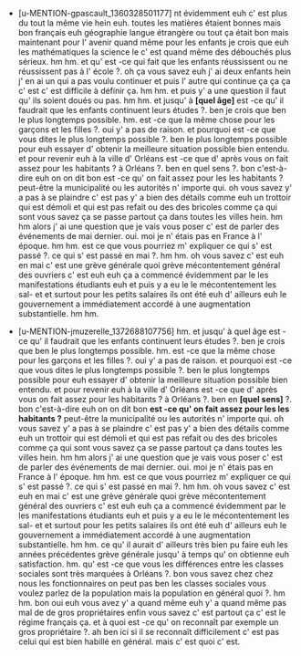  * [u-MENTION-gpascault_1360328501177]
	nt évidemment euh c' est plus du tout la même vie hein euh.
	 toutes les matières étaient bonnes mais bon français euh géographie langue étrangère ou tout ça était bon mais maintenant pour l' avenir quand même pour les enfants je crois que euh les mathématiques la science le c' est quand même des débouchés plus sérieux.
	 hm hm.
	 et qu' est -ce qui fait que les enfants réussissent ou ne réussissent pas à l' école ?.
	 oh ça vous savez euh j' ai deux enfants hein j' en ai un qui a pas voulu continuer et puis l' autre qui continue ça ça ça c' est c' est difficile à définir ça.
	 hm hm.
	 et puis y' a une question il faut qu' ils soient doués ou pas.
	 hm hm.
	 et jusqu' à **[quel âge]** est -ce qu' il faudrait que les enfants continuent leurs études ?.
	 ben je crois que ben le plus longtemps possible.
	 hm.
	 est -ce que la même chose pour les garçons et les filles ?.
	 oui y' a pas de raison.
	 et pourquoi est -ce que vous dites le plus longtemps possible ?.
	 ben le plus longtemps possible pour euh essayer d' obtenir la meilleure situation possible bien entendu.
	 et pour revenir euh à la ville d' Orléans est -ce que d' après vous on fait assez pour les habitants ? à Orléans ?.
	 ben en quel sens ?.
	 bon c'est-à-dire euh on on dit bon est -ce qu' on fait assez pour les les habitants ? peut-être la municipalité ou les autorités n' importe qui.
	 oh vous savez y' a pas à se plaindre c' est pas y' a bien des détails comme euh un trottoir qui est démoli et qui est pas refait ou des des bricoles comme ça qui sont vous savez ça se passe partout ça dans toutes les villes hein.
	 hm hm alors j' ai une question que je vais vous poser c' est de parler des événements de mai dernier.
	 oui.
	 moi je n' étais pas en France à l' époque.
	 hm hm.
	 est ce que vous pourriez m' expliquer ce qui s' est passé ?.
	 ce qui s' est passé en mai ?.
	 hm hm.
	 oh vous savez c' est euh en mai c' est une grève générale quoi grève mécontentement général des ouvriers c' est euh euh ça a commencé évidemment par le les manifestations étudiants euh et puis y a eu le le mécontentement les sal- et et surtout pour les petits salaires ils ont été euh d' ailleurs euh le gouvernement a immédiatement accordé à une augmentation substantielle.
	 hm hm.
	
 * [u-MENTION-jmuzerelle_1372688107756]
	hm.
	 et jusqu' à quel âge est -ce qu' il faudrait que les enfants continuent leurs études ?.
	 ben je crois que ben le plus longtemps possible.
	 hm.
	 est -ce que la même chose pour les garçons et les filles ?.
	 oui y' a pas de raison.
	 et pourquoi est -ce que vous dites le plus longtemps possible ?.
	 ben le plus longtemps possible pour euh essayer d' obtenir la meilleure situation possible bien entendu.
	 et pour revenir euh à la ville d' Orléans est -ce que d' après vous on fait assez pour les habitants ? à Orléans ?.
	 ben en **[quel sens]** ?.
	 bon c'est-à-dire euh on on dit bon **est -ce qu' on fait assez pour les les habitants ?** peut-être la municipalité ou les autorités n' importe qui.
	 oh vous savez y' a pas à se plaindre c' est pas y' a bien des détails comme euh un trottoir qui est démoli et qui est pas refait ou des des bricoles comme ça qui sont vous savez ça se passe partout ça dans toutes les villes hein.
	 hm hm alors j' ai une question que je vais vous poser c' est de parler des événements de mai dernier.
	 oui.
	 moi je n' étais pas en France à l' époque.
	 hm hm.
	 est ce que vous pourriez m' expliquer ce qui s' est passé ?.
	 ce qui s' est passé en mai ?.
	 hm hm.
	 oh vous savez c' est euh en mai c' est une grève générale quoi grève mécontentement général des ouvriers c' est euh euh ça a commencé évidemment par le les manifestations étudiants euh et puis y a eu le le mécontentement les sal- et et surtout pour les petits salaires ils ont été euh d' ailleurs euh le gouvernement a immédiatement accordé à une augmentation substantielle.
	 hm hm.
	 ce qu' il aurait d' ailleurs très bien pu faire euh les années précédentes grève générale jusqu' à temps qu' on obtienne euh satisfaction.
	 hm.
	 qu' est -ce que vous les différences entre les classes sociales sont très marquées à Orléans ?.
	 bon vous savez chez chez nous les fonctionnaires on peut pas ben les classes sociales vous voulez parlez de la population mais la population en général quoi ?.
	 hm hm.
	 bon oui euh vous avez y' a quand même euh y' a quand même pas mal de de gros propriétaires enfin vous savez c' est partout ça c' est le régime français ça.
	 et à quoi est -ce qu' on reconnaît par exemple un gros propriétaire ?.
	 ah ben ici si il se reconnaît difficilement c' est pas celui qui est bien habillé en général.
	 mais c' est quoi c' est.
	
